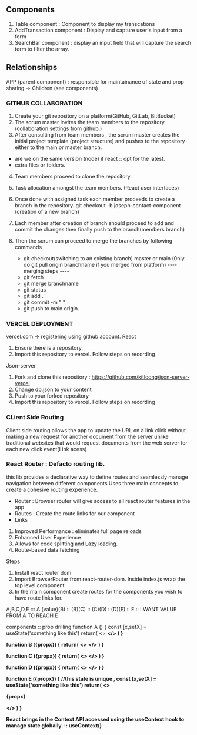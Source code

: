 ## Components 
1. Table component : Component to display my transcations 
2. AddTransaction component : Display and capture user's input from a form 
3. SearchBar component : display an input field that will capture the search term to filter the array. 

## Relationships 
APP (parent component) : responsible for maintainance of state and prop sharing -> Children (see components)


### GITHUB COLLABORATION 
1. Create your git repository on a platform(GitHub, GitLab, BitBucket)
2. The scrum master invites the team members to the repository (collaboration settings from github.) 
3. After consulting from team members , the scrum master creates the initial project template (project structure) and pushes to the repository either to the main or master branch. 
 - are we on the same version (node) if react :: opt for the latest. 
 - extra files or folders.
4. Team members proceed to clone the repository. 
5. Task allocation amongst the team members.  (React user interfaces)
6. Once done with assigned task each member proceeds to create a branch in the repository. 
        git checkout -b joseph-contact-component  (creation of a new branch)

7. Each member after creation of branch should proceed to add and commit the changes then finally push to the branch(members branch)
8. Then the scrum can proceed to merge the branches by following commands 

    - git checkout(switching to an existing branch) master or main 
    (0nly do git pull origin branchname if you merged from platform)
    ---- merging steps ----
    - git fetch 
    - git merge branchname 
    - git status 
    - git add .
    - git commit -m " "
    - git push to main origin. 



### VERCEL DEPLOYMENT
vercel.com -> registering using github account.
React
1. Ensure there is a repository. 
2. Import this repository to vercel. Follow steps on recording 

Json-server
1. Fork and clone this repository : https://github.com/kitloong/json-server-vercel
2. Change db.json to your content 
3. Push to your forked repository 
4. Import this repository to vercel. Follow steps on recording


### CLient Side Routing 
Client side routing allows the app to update the URL on a link click without making a new request for another document from the server unlike traditional websites that would request documents from the web server for each new click event(Link acess)

### React Router : Defacto routing lib. 
this lib provides a declarative way to define routes and seamlessly manage navigation between different 
components 
Uses three main concepts to create a cohesive routing experience.
- Router : Browser router will give access to all react router features in the app
- Routes : Create the route links for our component  
- Links 

1. Improved Performance : eliminates full page reloads 
2. Enhanced User Experience 
3. Allows for code splitting and Lazy loading. 
4. Route-based data fetching 


Steps 
1. Install react router dom 
2. Import BrowserRouter from react-router-dom. Inside index.js wrap the top level component 
3. In the main component create routes for the components you wish to have route links for.


A,B,C,D,E   :::   A (value)(B)  ::  (B)(C) :: (C)(D) : (D)(E) :: E   :: I WANT VALUE FROM A TO REACH E

components :: prop drilling 
function A () {
    const [x,setX] = useState('something like this')
    return(
        <>
          <B propx={x}>
        </>
    )
}


function B ({propx}) {
    return(
        <>
          <C propx={propx}>
        </>
    )
}


function C ({propx}) {
    return(
        <>
          <D propx={propx}>
        </>
    )
}

function D ({propx}) {
    return(
        <>
          <E propx={propx}>
        </>
    )
}

function E ({propx}) {
    //this state is unique , 
    const [x,setX] = useState('something like this')
    return(
        <>
          <p>{propx}</p>
        </>
    )
}

React brings in the Context API accessed using the useContext hook to manage state globally. :: useContext()